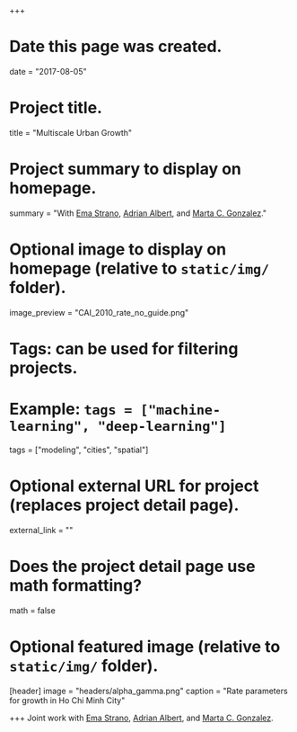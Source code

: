 +++
# Date this page was created.
date = "2017-08-05"

# Project title.
title = "Multiscale Urban Growth"

# Project summary to display on homepage.
summary = "With [Ema Strano](https://scholar.google.com/citations?user=HsubcWgAAAAJ&hl=en), [Adrian Albert](https://web.stanford.edu/~adalbert/), and [Marta C. Gonzalez](https://scholar.google.com/citations?user=YAGjro8AAAAJ&hl=en)."

# Optional image to display on homepage (relative to `static/img/` folder).
image_preview = "CAI_2010_rate_no_guide.png"

# Tags: can be used for filtering projects.
# Example: `tags = ["machine-learning", "deep-learning"]`
tags = ["modeling", "cities", "spatial"]

# Optional external URL for project (replaces project detail page).
external_link = ""

# Does the project detail page use math formatting?
math = false

# Optional featured image (relative to `static/img/` folder).
[header]
image = "headers/alpha_gamma.png"
caption = "Rate parameters for growth in Ho Chi Minh City"

+++
Joint work with [Ema Strano](https://scholar.google.com/citations?user=HsubcWgAAAAJ&hl=en), [Adrian Albert](https://web.stanford.edu/~adalbert/), and [Marta C. Gonzalez](https://scholar.google.com/citations?user=YAGjro8AAAAJ&hl=en).